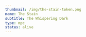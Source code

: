 ```yaml
---
thumbnail: /img/the-stain-token.png
name: The Stain
subtitle: The Whispering Dark
type: npc
status: alive
---
```

